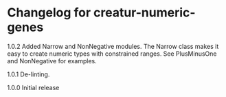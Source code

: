 # Changelog for creatur-numeric-genes

1.0.2 Added Narrow and NonNegative modules.
      The Narrow class makes it easy to create numeric types with
      constrained ranges. See PlusMinusOne and NonNegative for examples.

1.0.1 De-linting.

1.0.0 Initial release
